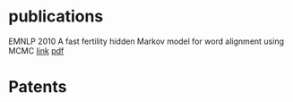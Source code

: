 # publications
EMNLP 2010
A fast fertility hidden Markov model for word alignment using MCMC [link](https://dl.acm.org/citation.cfm?id=1870716) [pdf](https://dl.acm.org/ft_gateway.cfm?id=1870716&ftid=824627&dwn=1&CFID=25719316&CFTOKEN=54925274d53c19e5-2C64971A-C3FF-4301-AD6D79E796EA6B21)




# Patents
